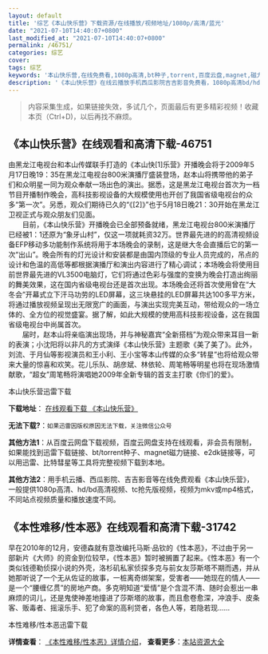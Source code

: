 ```yaml
---
layout: default
title: '综艺《本山快乐营》下载资源/在线播放/视频地址/1080p/高清/蓝光'
date: "2021-07-10T14:40:07+0800"
last_modified_at: "2021-07-10T14:40:07+0800"
permalink: /46751/
categories: 综艺
cover:
tags: 综艺
keywords: '本山快乐营,在线免费看,1080p高清,bt种子,torrent,百度云盘,magnet,磁力链,迅雷下载资源'
description: '《本山快乐营》在线云播放手机西瓜影院吉吉影音免费看，1080p高清bd/hd未删减完整版和tc抢先枪版，mkv/mp4格式，附带bt/torrent种子、magnet/磁力链、百度云盘、网盘资源迅雷下载链接'
---
```


>内容采集生成，如果链接失效，多试几个，页面最后有更多精彩视频！收藏本页（Ctrl+D)，以后再找不麻烦。


## 《本山快乐营》在线观看和高清下载-46751

由黑龙江电视台和本山传媒联手打造的《本山快[1]乐营》开播晚会将于2009年5月17日晚19：35在黑龙江电视台800米演播厅盛装登场，赵本山将携带他的弟子们和众明星一同为观众奉献一场出色的演出。据悉，这是黑龙江电视台首次为一档节目开播制作晚会，高科技影视设备的大规模使用也开创了我国省级电视台的众多“第一次&rdquo;。另悉，观众们期待已久的“《[2]》&rdquo;也于5月18日晚21：30开始在黑龙江卫视正式与观众朋友们见面。<br />　　目前，《本山快乐营》开播晚会已全部预备就绪，黑龙江电视台800米演播厅已经被1：1还原为&ldquo;象牙山村”，仅这一项就耗资32万。世界最先进的的高清视频设备EFP移动多功能制作系统将用于本场晚会的录制，这是继大冬会直播后它的第一次&ldquo;出山”。晚会所有的灯光设计和安装都是由国内顶级的专业人员完成的，吊点的设计和色温的高低等都根据演播厅和演出内容进行了精心调试；本场晚会将使用目前世界最先进的VL3500电脑灯，它们将通过色彩与强度的变换为晚会打造出绚丽的舞美效果，这在国内省级电视台还是首次出现。本场晚会还将首次使用曾在&ldquo;大冬会&rdquo;开幕式立下汗马功劳的LED屏幕，这三块悬挂的LED屏幕共达100多平方米，将通过播放视频呈现出无限宽广的画面，与演出实现完美互动，带给观众的一场立体的、全方位的视觉盛宴。据了解，如此大规模的使用高科技影视设备，这在我国省级电视台中尚属首次。<br />　　届时，赵本山将亲临演出现场，并与神秘嘉宾“全新搭档”为观众带来耳目一新的表演；小沈阳将以非凡的方式演绎《本山快乐营》主题歌《美了美了》。此外，刘流、于月仙等影视演员和王小利、王小宝等本山传媒的众多“转星”也将给观众带来大量的惊喜和欢笑。花儿乐队、胡彦斌、林依轮、周笔畅等明星也将在现场激情献歌，“超女”周笔畅将演唱她2009年全新专辑的首支主打歌《你们的爱》。


本山快乐营迅雷下载

**下载地址**： [在线观看下载 《本山快乐营》](https://www.993dy.com//vod-detail-id-3089.html) 


**无法下载?**：`如果迅雷因版权原因无法下载，关注微信公众号 `

**其他方法1**：从百度云网盘下载视频，百度云网盘支持在线观看，非会员有限制，如果能找到迅雷下载链接、bt/torrent种子、magnet磁力链接、e2dk链接等，可以用迅雷、比特彗星等工具将完整视频下载到本地。

**其他方法2**：用手机云播、西瓜影院、吉吉影音等在线免费观看《本山快乐营》，一般提供1080p高清、hd/bd高清视频、tc抢先版视频，视频为mkv或mp4格式，不同站点视频质量和播放速度不同。


## 《本性难移/性本恶》在线观看和高清下载-31742

早在2010年的12月，安德森就有意改编托马斯&middot;品钦的《性本恶》，不过由于另一部新片《大师》的资金到位较早，《性本恶》暂时被搁置了起来。《性本恶》有一个类似钱德勒侦探小说的外壳，洛杉矶私家侦探多克与前女友莎斯塔不期而遇，并从她那听说了一个无从佐证的故事，一桩离奇绑架案，受害者&mdash;—她现在的情人——是一个&ldquo;腰缠亿贯”的房地产商。多克明知道“爱情”是个含混不清、随时会惹出一串麻烦的词儿，还是鬼使神差地撞进了莎斯塔的故事，而且愈卷愈深，冲浪手、皮条客、贩毒者、摇滚乐手、犯了命案的高利贷者，各色人等，若隐若现&hellip;…


本性难移/性本恶迅雷下载

**详情查看**： [《本性难移/性本恶》详情介绍](/movie/31742/)， **查看更多**：[本站资源大全](/movie/t/all/)

